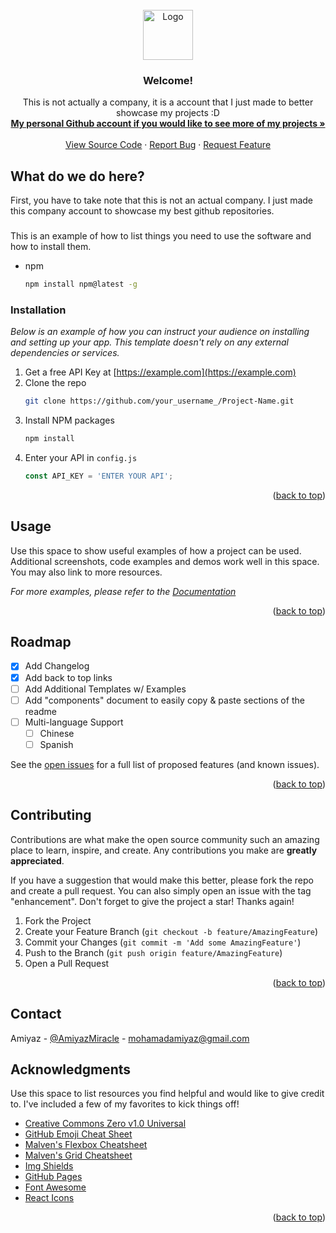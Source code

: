 <div id="top"></div>
<!--
*** Thanks for checking out Chocomint Inc. If you have a suggestion
*** that would make this profile README better, please fork the repo and create a pull request
*** or simply open an issue with the tag "enhancement".
*** Don't forget to follow this account!
*** Thanks again! Now go create something AMAZING! :D
-->



<!-- PROJECT SHIELDS -->
<!--
*** I'm using markdown "reference style" links for readability.
*** Reference links are enclosed in brackets [ ] instead of parentheses ( ).
*** See the bottom of this document for the declaration of the reference variables
*** for contributors-url, forks-url, etc. This is an optional, concise syntax you may use.
*** https://www.markdownguide.org/basic-syntax/#reference-style-links
-->




<!-- PROJECT LOGO -->
<br />
<div align="center">
  <a href="https://avatars.githubusercontent.com/u/117979301?s=200&v=4">
    <img src="https://avatars.githubusercontent.com/u/117979301?s=200&v=4" alt="Logo" width="80" height="80">
  </a>

  <h3 align="center">Welcome!</h3>

  <p align="center">
    This is not actually a company, it is a account that I just made to better showcase my projects :D
    <br />
    <a href="https://github.com/HisMajestyChocoMint"><strong>My personal Github account if you would like to see more of my projects »</strong></a>
    <br />
    <br />
    <a href="https://github.com/meltedchocolateandmint/.github">View Source Code</a>
    ·
    <a href="mailto:mohamadamiyaz@gmail.com">Report Bug</a>
    ·
    <a href="https://github.com/HisMajestyChocoMint/.github/issues">Request Feature</a>
  </p>
</div>



<!-- What do we do here? -->
## What do we do here?

First, you have to take note that this is not an actual company. I just made this company account to showcase my best github repositories. 

### 

This is an example of how to list things you need to use the software and how to install them.
* npm
  ```sh
  npm install npm@latest -g
  ```

### Installation

_Below is an example of how you can instruct your audience on installing and setting up your app. This template doesn't rely on any external dependencies or services._

1. Get a free API Key at [https://example.com](https://example.com)
2. Clone the repo
   ```sh
   git clone https://github.com/your_username_/Project-Name.git
   ```
3. Install NPM packages
   ```sh
   npm install
   ```
4. Enter your API in `config.js`
   ```js
   const API_KEY = 'ENTER YOUR API';
   ```

<p align="right">(<a href="#top">back to top</a>)</p>



<!-- USAGE EXAMPLES -->
## Usage

Use this space to show useful examples of how a project can be used. Additional screenshots, code examples and demos work well in this space. You may also link to more resources.

_For more examples, please refer to the [Documentation](https://example.com)_

<p align="right">(<a href="#top">back to top</a>)</p>



<!-- ROADMAP -->
## Roadmap

- [x] Add Changelog
- [x] Add back to top links
- [ ] Add Additional Templates w/ Examples
- [ ] Add "components" document to easily copy & paste sections of the readme
- [ ] Multi-language Support
    - [ ] Chinese
    - [ ] Spanish

See the [open issues](https://github.com/othneildrew/Best-README-Template/issues) for a full list of proposed features (and known issues).

<p align="right">(<a href="#top">back to top</a>)</p>



<!-- CONTRIBUTING -->
## Contributing

Contributions are what make the open source community such an amazing place to learn, inspire, and create. Any contributions you make are **greatly appreciated**.

If you have a suggestion that would make this better, please fork the repo and create a pull request. You can also simply open an issue with the tag "enhancement".
Don't forget to give the project a star! Thanks again!

1. Fork the Project
2. Create your Feature Branch (`git checkout -b feature/AmazingFeature`)
3. Commit your Changes (`git commit -m 'Add some AmazingFeature'`)
4. Push to the Branch (`git push origin feature/AmazingFeature`)
5. Open a Pull Request

<p align="right">(<a href="#top">back to top</a>)</p>






<!-- CONTACT -->
## Contact

Amiyaz - [@AmiyazMiracle](https://twitter.com/AmiyazMiracle) - mohamadamiyaz@gmail.com




<!-- ACKNOWLEDGMENTS -->
## Acknowledgments

Use this space to list resources you find helpful and would like to give credit to. I've included a few of my favorites to kick things off!

* [Creative Commons Zero v1.0 Universal](https://creativecommons.org/publicdomain/zero/1.0/)
* [GitHub Emoji Cheat Sheet](https://www.webpagefx.com/tools/emoji-cheat-sheet)
* [Malven's Flexbox Cheatsheet](https://flexbox.malven.co/)
* [Malven's Grid Cheatsheet](https://grid.malven.co/)
* [Img Shields](https://shields.io)
* [GitHub Pages](https://pages.github.com)
* [Font Awesome](https://fontawesome.com)
* [React Icons](https://react-icons.github.io/react-icons/search)

<p align="right">(<a href="#top">back to top</a>)</p>



